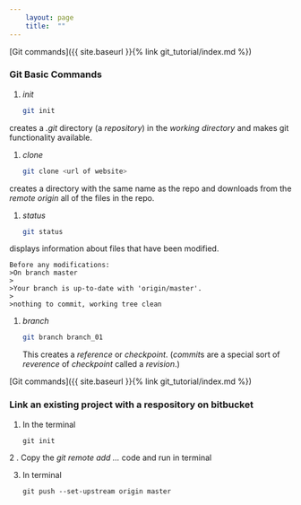 ```yaml
---
    layout: page
    title:  ""
---
```


[Git commands]({{ site.baseurl }}{% link git_tutorial/index.md %})

### Git Basic Commands

1. *init*
    ```bash
    git init
    ```
creates a *.git* directory (a *repository*) in the *working directory* and makes git functionality available.

1. *clone*
    ```bash
    git clone <url of website>
    ```
creates a directory with the same name as the repo and downloads from the *remote origin* all of the files in the repo.

1. *status*
    ```bash
    git status
    ```
displays information about files that have been modified.

    Before any modifications:
    >On branch master
    >
    >Your branch is up-to-date with 'origin/master'.
    >
    >nothing to commit, working tree clean

1. *branch*
    ```bash
    git branch branch_01
    ```
    This creates a *reference* or *checkpoint*. (*commit*s are a special sort of *reverence* of *checkpoint* called a *revision*.)

[Git commands]({{ site.baseurl }}{% link git_tutorial/index.md %})

### Link an existing project with a respository on bitbucket

1. In the terminal
    ```
    git init
    ```

2 . Copy the *git remote add  ...* code and run in terminal

3. In terminal
    ```
    git push --set-upstream origin master
    ```
